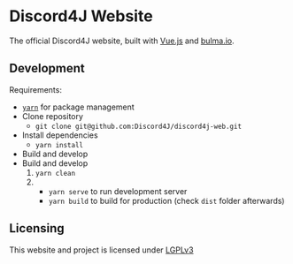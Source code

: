 # Discord4J Website

The official Discord4J website, built with [Vue.js](https://vuejs.org/) and [bulma.io](https://bulma.io/).

## Development

Requirements:

- [`yarn`](https://yarnpkg.com/en/) for package management
- Clone repository
  - `git clone git@github.com:Discord4J/discord4j-web.git`
- Install dependencies
  - `yarn install`
- Build and develop
- Build and develop
  1. `yarn clean`
  2.
      - `yarn serve` to run development server
      - `yarn build` to build for production (check `dist` folder afterwards)

## Licensing

This website and project is licensed under [LGPLv3](https://www.gnu.org/licenses/lgpl-3.0.en.html)
